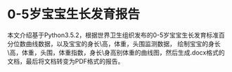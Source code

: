 # 0-5岁宝宝生长发育报告

本文介绍基于Python3.5.2，根据世界卫生组织发布的0-5岁宝宝生长发育标准百分位数曲线数据，以及宝宝的身长\高，体重，头围监测数据，
绘制宝宝的身长\高，体重，头围，体重指数，身长\身高别体重的曲线图，然后生成.docx格式的文档，最后将文档转变为PDF格式的报告。
